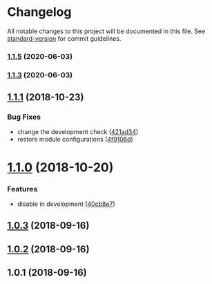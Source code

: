 # Changelog

All notable changes to this project will be documented in this file. See [standard-version](https://github.com/conventional-changelog/standard-version) for commit guidelines.

### [1.1.5](https://github.com/daliborgogic/nuxt-brotli/compare/v1.1.3...v1.1.5) (2020-06-03)

### [1.1.3](https://github.com/daliborgogic/nuxt-brotli/compare/v1.1.1...v1.1.3) (2020-06-03)

<a name="1.1.1"></a>
## [1.1.1](https://github.com/daliborgogic/nuxt-brotli/compare/v1.1.0...v1.1.1) (2018-10-23)


### Bug Fixes

* change the development check ([421ad34](https://github.com/daliborgogic/nuxt-brotli/commit/421ad34))
* restore module configurations ([4f9106d](https://github.com/daliborgogic/nuxt-brotli/commit/4f9106d))



<a name="1.1.0"></a>
# [1.1.0](https://github.com/daliborgogic/nuxt-brotli/compare/v1.0.3...v1.1.0) (2018-10-20)


### Features

* disable in development ([40cb8e7](https://github.com/daliborgogic/nuxt-brotli/commit/40cb8e7))



<a name="1.0.3"></a>
## [1.0.3](https://github.com/daliborgogic/nuxt-brotli/compare/v1.0.2...v1.0.3) (2018-09-16)



<a name="1.0.2"></a>
## [1.0.2](https://github.com/daliborgogic/nuxt-brotli/compare/v1.0.1...v1.0.2) (2018-09-16)



<a name="1.0.1"></a>
## 1.0.1 (2018-09-16)
